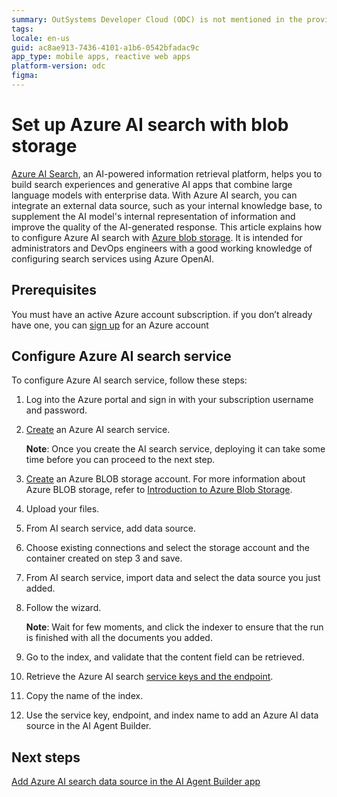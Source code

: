 ```yaml
---
summary: OutSystems Developer Cloud (ODC) is not mentioned in the provided article about setting up Azure AI search with blob storage.
tags:
locale: en-us
guid: ac8ae913-7436-4101-a1b6-0542bfadac9c
app_type: mobile apps, reactive web apps
platform-version: odc
figma:
---
```

# Set up Azure AI search with blob storage

[Azure AI Search](https://learn.microsoft.com/en-us/azure/search/search-what-is-azure-search), an AI-powered information retrieval platform, helps you to build search experiences and generative AI apps that combine large language models with enterprise data. With Azure AI search, you can integrate an external data source, such as your internal knowledge base, to supplement the AI model's internal representation of information and improve the quality of the AI-generated response. This article explains how to configure Azure AI search with [Azure blob storage](https://learn.microsoft.com/en-us/azure/storage/blobs/storage-blobs-introduction#create-a-storage-account). It is intended for administrators and DevOps engineers with a good working knowledge of configuring search services using Azure OpenAI.

## Prerequisites

You must have an active Azure account subscription. if you don’t already have one, you can [sign up](https://azure.microsoft.com/en-us/free/) for an Azure account 

## Configure Azure AI search service 

To configure Azure AI search service, follow these steps:

1. Log into the Azure portal and sign in with your subscription username and password.

1. [Create](https://learn.microsoft.com/en-us/azure/search/search-create-service-portal) an Azure AI search service.

    **Note**: Once you create the AI search service, deploying it can take some time before you can proceed to the next step.

1. [Create](https://learn.microsoft.com/en-us/azure/storage/common/storage-account-create?tabs=azure-portal) an Azure BLOB storage account. 
For more information about Azure BLOB storage, refer to [Introduction to Azure Blob Storage](https://learn.microsoft.com/en-us/azure/storage/blobs/storage-blobs-introduction#create-a-storage-account).

1. Upload your files.

1. From AI search service, add data source. 

1. Choose existing connections and select the storage account and the container created on step 3 and save.

1. From AI search service, import data and select the data source you just added.

1. Follow the wizard. 

    **Note**: Wait for few moments, and click the indexer to ensure that the run is finished with all the documents you added.

1. Go to the index, and validate that the content field can be retrieved.

1. Retrieve the Azure AI search [service keys and the endpoint](https://learn.microsoft.com/en-us/azure/search/search-get-started-rest#copy-a-key-and-url).

1. Copy the name of the index.

1. Use the service key, endpoint, and index name to add an Azure AI data source in the AI Agent Builder.

## Next steps

[Add Azure AI search data source in the AI Agent Builder app](add-azure-data-source-to-aibuilder.md)
